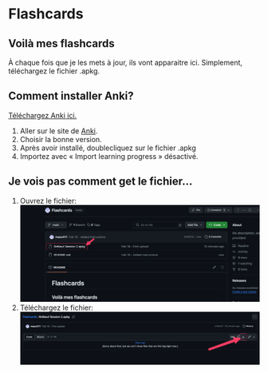 # Flashcards
## Voilà mes flashcards
À chaque fois que je les mets à jour, ils vont apparaitre ici. Simplement, téléchargez le fichier .apkg.
## Comment installer Anki?
[Téléchargez Anki ici.](https://apps.ankiweb.net/)

1. Aller sur le site de [Anki](https://apps.ankiweb.net/).
2. Choisir la bonne version.
3. Après avoir installé, doublecliquez sur le fichier .apkg
4. Importez avec « Import learning progress » désactivé.

## Je vois pas comment get le fichier...
1. Ouvrez le fichier:
![Capture d’écran (ouvrez le fichier)](https://github.com/maxz411/Flashcards/blob/main/Screenshots/Screenshot%201.png)
2. Téléchargez le fichier:
![Capture d’écran (téléchargez le fichier)](https://github.com/maxz411/Flashcards/blob/main/Screenshots/Screenshot%202.png)
